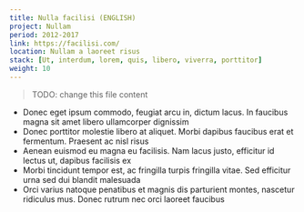 ```yaml
---
title: Nulla facilisi (ENGLISH)
project: Nullam
period: 2012-2017
link: https://facilisi.com/
location: Nullam a laoreet risus
stack: [Ut, interdum, lorem, quis, libero, viverra, porttitor]
weight: 10
---
```


> TODO: change this file content

- Donec eget ipsum commodo, feugiat arcu in, dictum lacus. In faucibus magna sit amet libero ullamcorper dignissim
- Donec porttitor molestie libero at aliquet. Morbi dapibus faucibus erat et fermentum. Praesent ac nisl risus
- Aenean euismod eu magna eu facilisis. Nam lacus justo, efficitur id lectus ut, dapibus facilisis ex
- Morbi tincidunt tempor est, ac fringilla turpis fringilla vitae. Sed efficitur urna sed dui blandit malesuada
- Orci varius natoque penatibus et magnis dis parturient montes, nascetur ridiculus mus. Donec rutrum nec orci laoreet faucibus
